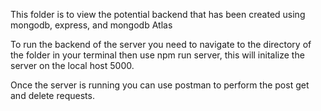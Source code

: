 This folder is to view the potential backend that has been created using mongodb, express, and mongodb Atlas



To run the backend of the server you need to navigate to the directory of the folder in your terminal then use npm run server, this will initalize the server on the local host 5000.

Once the server is running you can use postman to perform the post get and delete requests. 
